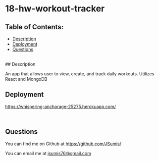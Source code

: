 # 18-hw-workout-tracker

  ## Table of Contents:
  - [Description](#description)
  - [Deployment](#deployment)
  - [Questions](#questions)

  <br />
  ## Description

  An app that allows user to view, create, and track daily workouts.
  Utilizes React and MongoDB

 ## Deployment

https://whispering-anchorage-25275.herokuapp.com/

 <br />

  ## Questions

  You can find me on Github at https://github.com/JSumis/

  You can email me at jsumis76@gmail.com
